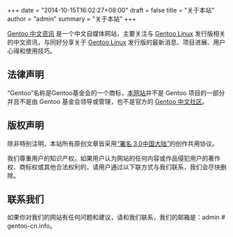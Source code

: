 +++
date = "2014-10-15T16:02:27+08:00"
draft = false
title = "关于本站"
author = "admin"
summary = "关于本站"
+++

[Gentoo 中文资讯](http://www.gentoo-cn.info) 是一个中文自媒体网站，主要关注与 [Gentoo Linux](http://www.gentoo.org) 发行版相关的中文资讯，与同好分享关于 [Gentoo Linux](http://www.gentoo.org) 发行版的最新消息、项目进展、用户心得和使用技巧。

<!--more-->

## 法律声明

“Gentoo”名称是Gentoo基金会的一个商标，[本网站](http://www.gentoo-cn.info)并不是 Gentoo 项目的一部分并且不是由 Gentoo 基金会领导或管理，也不是官方的 [Gentoo 中文社区](https://gentoo.org.cn/)。

## 版权声明

除非特别注明，本站所有原创文章皆采用[“署名 3.0中国大陆”](http://www.creativecommons.org/licenses/by/3.0/cn/)的创作共用协议。

我们尊重用户的知识产权。如果用户认为网站的任何内容或作品侵犯用户的著作权、商标权或其他合法权利的，请用户通过以下联方式与我们联系，我们会尽快删除。

## 联系我们

如果你对我们的网站有任何问题和建议，请和我们联系，我们的邮箱是：admin # gentoo-cn.info。
